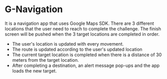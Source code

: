 # G-Navigation

It is a navigation app that uses Google Maps SDK. There are 3 different locations that the user need to reach to complete the challenge. The finish screen will be pushed when the 3 target locations are completed in order.

* The user's location is updated with every movement. 
* The route is updated according to the user's updated location
* The current target location is completed when there is a distance of 30 meters from the target location.
* After completing a destination, an alert message pop-ups and the app loads the new target.
